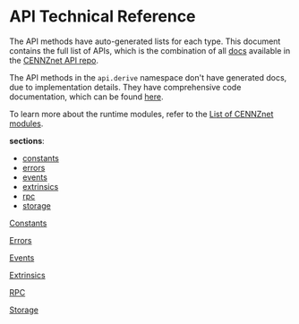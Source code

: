 # API Technical Reference

The API methods have auto-generated lists for each type. This document contains the full list of APIs, which is the combination of all [docs](https://github.com/cennznet/api.js/tree/develop/docs/cennznet) available in the [CENNZnet API repo](https://github.com/cennznet/api.js).

The API methods in the `api.derive` namespace don't have generated docs, due to implementation details. They have comprehensive code documentation, which can be found [here](https://github.com/cennznet/api.js/tree/develop/packages/api/src/derives).

To learn more about the runtime modules, refer to the [List of CENNZnet modules](Runtime-modules/List-of-cennznet-modules).


**sections**:
- [constants](CENNZnet-API/Technical-Reference?id=title-constants)
- [errors](CENNZnet-API/Technical-Reference?id=title-errors)
- [events](CENNZnet-API/Technical-Reference?id=title-events)
- [extrinsics](CENNZnet-API/Technical-Reference?id=title-extrinsics)
- [rpc](CENNZnet-API/Technical-Reference?id=title-rpc)
- [storage](CENNZnet-API/Technical-Reference?id=title-storage)

[Constants](https://raw.githubusercontent.com/cennznet/api.js/develop/docs/cennznet/constants.md ':include :type=tsdoc')

[Errors](https://raw.githubusercontent.com/cennznet/api.js/develop/docs/cennznet/errors.md ':include :type=tsdoc')

[Events](https://raw.githubusercontent.com/cennznet/api.js/develop/docs/cennznet/events.md ':include :type=tsdoc')

[Extrinsics](https://raw.githubusercontent.com/cennznet/api.js/develop/docs/cennznet/extrinsics.md ':include :type=tsdoc')

[RPC](https://raw.githubusercontent.com/cennznet/api.js/develop/docs/cennznet/rpc.md ':include :type=tsdoc')

[Storage](https://raw.githubusercontent.com/cennznet/api.js/develop/docs/cennznet/storage.md ':include :type=tsdoc')

